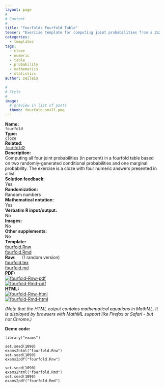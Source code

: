 ```yaml
---
layout: page
#
# Content
#
title: "fourfold: Fourfold Table"
teaser: "Exercise template for computing joint probabilities from a 2x2 table based on three randomly-drawn conditional or marginal probabilities."
categories:
  - templates
tags:
  - cloze
  - numeric
  - table
  - probability
  - mathematics
  - statistics
author: zeileis

#
# Style
#
image:
  # preview in list of posts
  thumb: fourfold.small.png
---
```


<div class='row t1 b1'>
  <div class='medium-4 columns'><b>Name:</b></div>
  <div class='medium-8 columns'><code class="highlighter-rouge">fourfold</code></div>
</div>
<div class='row t1 b1'>
  <div class='medium-4 columns'><b>Type:</b></div>
  <div class='medium-8 columns'><a href="{{ site.url }}/tag/cloze/"><code class="highlighter-rouge">cloze</code></a></div>
</div>
<div class='row t1 b1'>   <div class='medium-4 columns'><b>Related:</b></div>   <div class='medium-8 columns'><a href="{{ site.url }}/templates/fourfold2/"><code class="highlighter-rouge">fourfold2</code></a></div> </div>

<div class='row t20 b1'>
  <div class='medium-4 columns'><b>Description:</b></div>
  <div class='medium-8 columns'>Computing all four joint probabilities (in percent) in a fourfold table based on two randomly-generated conditional probabilities and one marginal probability. The exercise is a cloze with four numeric answers presented in a list.</div>
</div>
<div class='row t1 b1'>
  <div class='medium-4 columns'><b>Solution feedback:</b></div>
  <div class='medium-8 columns'>Yes</div>
</div>
<div class='row t1 b1'>
  <div class='medium-4 columns'><b>Randomization:</b></div>
  <div class='medium-8 columns'>Random numbers</div>
</div>
<div class='row t1 b1'>
  <div class='medium-4 columns'><b>Mathematical notation:</b></div>
  <div class='medium-8 columns'>Yes</div>
</div>
<div class='row t1 b1'>
  <div class='medium-4 columns'><b>Verbatim R input/output:</b></div>
  <div class='medium-8 columns'>No</div>
</div>
<div class='row t1 b1'>
  <div class='medium-4 columns'><b>Images:</b></div>
  <div class='medium-8 columns'>No</div>
</div>
<div class='row t1 b1'>
  <div class='medium-4 columns'><b>Other supplements:</b></div>
  <div class='medium-8 columns'>No</div>
</div>

<div class='row t20 b1'>
  <div class='medium-4 columns'><b>Template:</b></div>
  <div class='medium-4 columns'><a href="{{ site.url }}/assets/posts/2017-08-14-fourfold//fourfold.Rnw">fourfold.Rnw</a></div>
  <div class='medium-4 columns'><a href="{{ site.url }}/assets/posts/2017-08-14-fourfold//fourfold.Rmd">fourfold.Rmd</a></div>
</div>
<div class='row t1 b1'>
  <div class='medium-4 columns'><b>Raw:</b> (1 random version)</div>
  <div class='medium-4 columns'><a href="{{ site.url }}/assets/posts/2017-08-14-fourfold//fourfold.tex">fourfold.tex</a></div>
  <div class='medium-4 columns'><a href="{{ site.url }}/assets/posts/2017-08-14-fourfold//fourfold.md" >fourfold.md</a></div>
</div>
<div class='row t1 b1'>
  <div class='medium-4 columns'><b>PDF:</b></div>
  <div class='medium-4 columns'><a href="{{ site.url }}/assets/posts/2017-08-14-fourfold//fourfold-Rnw.pdf"><img src="{{ site.url }}/assets/posts/2017-08-14-fourfold//fourfold-Rnw-pdf.png" alt="fourfold-Rnw-pdf"/></a></div>
  <div class='medium-4 columns'><a href="{{ site.url }}/assets/posts/2017-08-14-fourfold//fourfold-Rmd.pdf"><img src="{{ site.url }}/assets/posts/2017-08-14-fourfold//fourfold-Rmd-pdf.png" alt="fourfold-Rmd-pdf"/></a></div>
</div>
<div class='row t1 b20'>
  <div class='medium-4 columns'><b>HTML:</b></div>
  <div class='medium-4 columns'><a href="{{ site.url }}/assets/posts/2017-08-14-fourfold//fourfold-Rnw.html"><img src="{{ site.url }}/assets/posts/2017-08-14-fourfold//fourfold-Rnw-html.png" alt="fourfold-Rnw-html"/></a></div>
  <div class='medium-4 columns'><a href="{{ site.url }}/assets/posts/2017-08-14-fourfold//fourfold-Rmd.html"><img src="{{ site.url }}/assets/posts/2017-08-14-fourfold//fourfold-Rmd-html.png" alt="fourfold-Rmd-html"/></a></div>
</div>

_(Note that the HTML output contains mathematical equations in MathML. It is displayed by browsers with MathML support like Firefox or Safari - but not Chrome.)_

**Demo code:**

<pre><code class="prettyprint ">library(&quot;exams&quot;)

set.seed(1090)
exams2html(&quot;fourfold.Rnw&quot;)
set.seed(1090)
exams2pdf(&quot;fourfold.Rnw&quot;)

set.seed(1090)
exams2html(&quot;fourfold.Rmd&quot;)
set.seed(1090)
exams2pdf(&quot;fourfold.Rmd&quot;)</code></pre>
